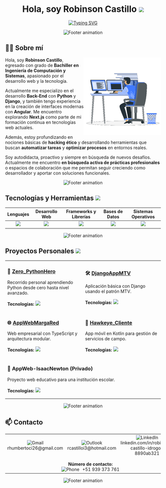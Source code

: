 <h1 align="center"><b>Hola, soy Robinson Castillo</b> <img src="https://media.giphy.com/media/hvRJCLFzcasrR4ia7z/giphy.gif" width="35"></h1>

<p align="center">
  <a href="#"><img src="https://readme-typing-svg.herokuapp.com?font=Fira+Code&size=22&pause=1200&color=F57D00&center=true&vCenter=true&width=600&lines=Desarrollador+Web+FullStack;Back-End+con+Python+%26+Django;Front-End+con+Angular;Hacking+%C3%89tico+(Nivel+B%C3%A1sico)" alt="Typing SVG" /></a>
</p>

<p align="center">
  <img src="https://user-images.githubusercontent.com/73097560/115834477-dbab4500-a447-11eb-908a-139a6edaec5c.gif" alt="Footer animation">
</p>

## 🧑‍💻 Sobre mí

<p align="justify">
  <img align="right" src="https://raw.githubusercontent.com/0xAbdulKhalid/0xAbdulKhalid/main/assets/mdImages/Right_Side.gif" width="250"/>

  Hola, soy <strong>Robinson Castillo</strong>, egresado con grado de <strong>Bachiller en Ingeniería de Computación y Sistemas</strong>, apasionado por el desarrollo web y la tecnología.

  Actualmente me especializo en el desarrollo <strong>Back-End</strong> con <strong>Python</strong> y <strong>Django</strong>, y también tengo experiencia en la creación de interfaces modernas con <strong>Angular</strong>. Me encuentro explorando <strong>Next.js</strong> como parte de mi formación continua en tecnologías web actuales.

  Además, estoy profundizando en nociones básicas de <strong>hacking ético</strong> y desarrollando herramientas que buscan <strong>automatizar tareas</strong> y <strong>optimizar procesos</strong> en entornos reales.

  Soy autodidacta, proactivo y siempre en búsqueda de nuevos desafíos. Actualmente me encuentro <strong>en búsqueda activa de prácticas profesionales</strong> o espacios de colaboración que me permitan seguir creciendo como desarrollador y aportar con soluciones funcionales.
</p>

<p align="center">
  <img src="https://user-images.githubusercontent.com/73097560/115834477-dbab4500-a447-11eb-908a-139a6edaec5c.gif" alt="Footer animation">
</p>

## Tecnologías y Herramientas <img src = "https://media2.giphy.com/media/QssGEmpkyEOhBCb7e1/giphy.gif" width = 32px>

| **Lenguajes** | **Desarrollo Web** | **Frameworks y Librerías** | **Bases de Datos** | **Sistemas Operativos** |
|:--:|:--:|:--:|:--:|:--:|
| <img src="https://skillicons.dev/icons?i=python,js,ts" height="30" /> | <img src="https://skillicons.dev/icons?i=html,css,bootstrap,tailwind" height="30" /> | <img src="https://skillicons.dev/icons?i=angular,vue,nodejs,django" height="30" /> | <img src="https://skillicons.dev/icons?i=mysql" height="30" /> | <img src="https://skillicons.dev/icons?i=linux,windows" height="30" /> |

<p align="center">
  <img src="https://user-images.githubusercontent.com/73097560/115834477-dbab4500-a447-11eb-908a-139a6edaec5c.gif" alt="Footer animation">
</p>

## Proyectos Personales <img height="30" src="https://emoji.gg/assets/emoji/7333-parrotdance.gif">

<table>
  <tr>
    <td width="50%">
      <h3>📘 <a href="https://github.com/culianacesfamily/Zero_PythonHero">Zero_PythonHero</a></h3>
      <p>Recorrido personal aprendiendo Python desde cero hasta nivel avanzado.<br><br>
      <strong>Tecnologías:</strong> <img src="https://skillicons.dev/icons?i=python" height="20" /></p>
    </td>
    <td width="50%">
      <h3>🛠️ <a href="https://github.com/culianacesfamily/DjangoAppMTV">DjangoAppMTV</a></h3>
      <p>Aplicación básica con Django usando el patrón MTV.<br><br>
      <strong>Tecnologías:</strong> <img src="https://skillicons.dev/icons?i=django,python" height="20" /></p>
    </td>
  </tr>
  <tr>
    <td>
      <h3>🌐 <a href="https://github.com/culianacesfamily/AppWebMargaRed">AppWebMargaRed</a></h3>
      <p>Web empresarial con TypeScript y arquitectura modular.<br><br>
      <strong>Tecnologías:</strong> <img src="https://skillicons.dev/icons?i=typescript,html,css" height="20" /></p>
    </td>
    <td>
      <h3>📱 <a href="https://github.com/culianacesfamily/Hawkeye_Cliente">Hawkeye_Cliente</a></h3>
      <p>App móvil en Kotlin para gestión de servicios de campo.<br><br>
      <strong>Tecnologías:</strong> <img src="https://skillicons.dev/icons?i=kotlin" height="20" /></p>
    </td>
  </tr>
  <tr>
    <td colspan="2">
      <h3>🔐 AppWeb-IsaacNewton (Privado)</h3>
      <p>Proyecto web educativo para una institución escolar.<br><br>
      <strong>Tecnologías:</strong> <img src="https://skillicons.dev/icons?i=html,css,angular" height="20" /></p>
    </td>
  </tr>
</table>

<p align="center">
  <img src="https://user-images.githubusercontent.com/73097560/115834477-dbab4500-a447-11eb-908a-139a6edaec5c.gif" alt="Footer animation">
</p>

## 📫 Contacto

<table align="center" width="100%">
  <tr>
    <td align="center" width="33%">
      <a href="mailto:culianaces.dev@gmail.com" style="text-decoration: none;">
        <img src="https://skillicons.dev/icons?i=gmail" height="36" alt="Gmail" /><br />
        <span>rhumbertoci26@gmail.com</span>
      </a>
    </td>
    <td align="center" width="33%">
      <a href="mailto:robinson.castillo@outlook.com" style="text-decoration: none;">
        <img src="https://upload.wikimedia.org/wikipedia/commons/thumb/d/df/Microsoft_Office_Outlook_%282018%E2%80%93present%29.svg/2203px-Microsoft_Office_Outlook_%282018%E2%80%93present%29.svg.png" height="36" alt="Outlook" /><br />
        <span>rcastilloi3@hotmail.com</span>
      </a>
    </td>
    <td align="center" width="33%">
      <a href="https://linkedin.com/in/robinson-castillo-idrogo-8890ab321" target="_blank" style="text-decoration: none;">
        <img src="https://skillicons.dev/icons?i=linkedin" height="36" alt="LinkedIn" /><br />
        <span>linkedin.com/in/robinson-castillo-idrogo-8890ab321</span>
      </a>
    </td>
  </tr>
  <tr>
    <td colspan="3" align="center" style="padding-top: 15px;">
      <strong>Número de contacto:</strong><br />
      <img src="https://cdn-icons-png.flaticon.com/512/455/455705.png" height="24" alt="Phone" />
      <span style="margin-left: 6px;">+51 939 373 761</span>
    </td>
  </tr>
</table>



<p align="center">
  <img src="https://user-images.githubusercontent.com/73097560/115834477-dbab4500-a447-11eb-908a-139a6edaec5c.gif" alt="Footer animation">
</p>



